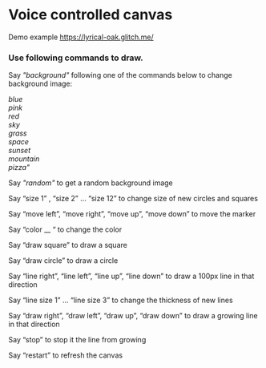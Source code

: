 
<h1>Voice controlled canvas</h1>

Demo example https://lyrical-oak.glitch.me/

<h3>Use following commands to draw.</h3>
Say <i>"background"</i> following one of the commands below to change background image:
    
   <i> blue <br>
    pink <br>
    red <br>
    sky <br>
    grass <br>
    space <br>
    sunset <br>
    mountain <br>
    pizza"</i>
    
Say <i>"random"</i> to get a random background image
  
Say “size 1” , “size 2” … “size 12” to change size of new circles and squares

Say “move left”, “move right”, “move up”, “move down” to move the marker

Say “color __ “ to change the color

Say “draw square” to draw a square

Say “draw circle” to draw a circle

Say “line right”, “line left”, “line up”, “line down” to draw a 100px line in that direction

Say “line size 1” … “line size 3” to change the thickness of new lines

Say “draw right”, “draw left”, “draw up”, “draw down” to draw a growing line in that direction

Say “stop” to stop it the line from growing

Say “restart” to refresh the canvas

